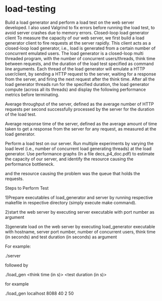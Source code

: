 # load-testing
Build a load generator and perform a load test on the web server developed.
I also used Valgrind to fix errors before running the load test, to avoid server crashes due to memory errors.
Closed-loop load generator client
To measure the capacity of our web server, we first build a load generator client to fire requests at the server rapidly. This client acts as a closed-loop load generator, i.e., load is generated from a certain number of concurrent emulated users.
The load generator is a closed-loop multi threaded program, with the number of concurrent users/threads, think time between requests, and the duration of the load test specified as command line arguments. Each thread of the load generator will emulate a HTTP user/client, by sending a HTTP request to the server, waiting for a response from the server, and firing the next request after the think time. After all the load generator threads run for the specified duration, the load generator compute (across all its threads) and display the following performance metrics before terminating.

Average throughput of the server, defined as the average number of HTTP requests per second successfully processed by the server for the duration of the load test.

Average response time of the server, defined as the average amount of time taken to get a response from the server for any request, as measured at the load generator.

Perform a load test on our server. Run multiple experiments by varying the load level (i.e., number of concurrent load generating threads) at the load generator. Use  performance graphs (In a file decs_p4_doc.pdf) to estimate the capacity of our server, and identify the resource causing the performance bottleneck.

and the resource causing the problem was the queue that holds the requests.

Steps to Perform Test

1)Prepare executables of load_generator and server by running respective makefile in respective directory (simply execute make command).

2)start the web server by executing server executable with port number as argument

3)generate load on the web server by executing load_generator executable with hostname, server port number, number of concurrent users, think time (in seconds) and test duration (in seconds) as argument

For example:

./server <port number>

followed by

./load_gen <hostname> <server port> <number of concurrent users> <think time (in s)> <test duration (in s)>

for example

./load_gen localhost 8088 40 2 50


